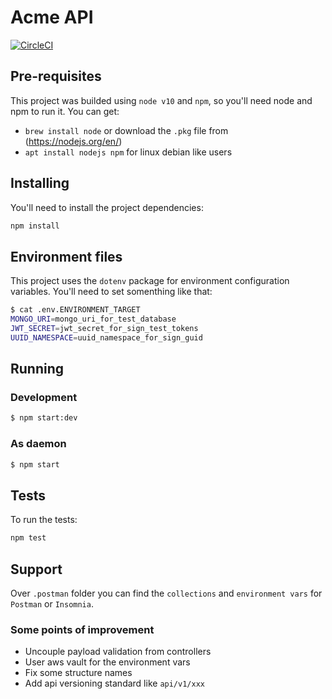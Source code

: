 # Acme API
[![CircleCI](https://circleci.com/gh/talesbaz/acme.svg?style=svg)](https://circleci.com/gh/talesbaz/acme)

## Pre-requisites
This project was builded using `node v10` and `npm`, so you'll need node and npm to run it. You can get:
- `brew install node` or download the `.pkg` file from (https://nodejs.org/en/)
- `apt install nodejs npm` for linux debian like users

## Installing
You'll need to install the project dependencies:
```sh
npm install
```

## Environment files
This project uses the `dotenv` package for environment configuration variables. You'll need to set somenthing like that:

```sh
$ cat .env.ENVIRONMENT_TARGET
MONGO_URI=mongo_uri_for_test_database
JWT_SECRET=jwt_secret_for_sign_test_tokens
UUID_NAMESPACE=uuid_namespace_for_sign_guid
```

## Running
### Development
```sh
$ npm start:dev
```
### As daemon
```sh
$ npm start
```

## Tests
To run the tests:
```sh
npm test
```

## Support
Over `.postman` folder you can find the `collections` and `environment vars` for `Postman` or `Insomnia`.

### Some points of improvement
  - Uncouple payload validation from controllers
  - User aws vault for the environment vars
  - Fix some structure names
  - Add api versioning standard like `api/v1/xxx`
